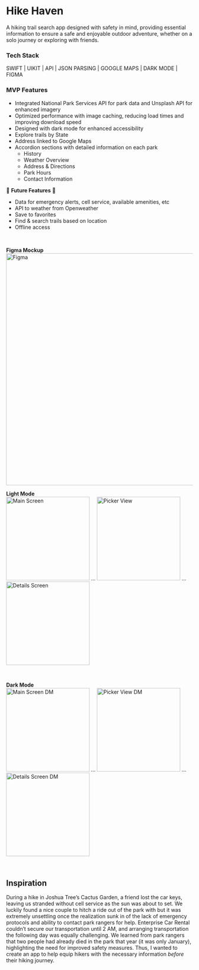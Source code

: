 # Hike Haven

A hiking trail search app designed with safety in mind, providing essential information to ensure a safe and enjoyable outdoor adventure, whether on a solo journey or exploring with friends.

### Tech Stack
SWIFT | UIKIT | API | JSON PARSING | GOOGLE MAPS | DARK MODE | FIGMA

### MVP Features
* Integrated National Park Services API for park data and Unsplash API for enhanced imagery
* Optimized performance with image caching, reducing load times and improving download speed
* Designed with dark mode for enhanced accessibility
* Explore trails by State
* Address linked to Google Maps
* Accordion sections with detailed information on each park
    * History
    * Weather Overview
    * Address & Directions
    * Park Hours
    * Contact Information
 
🚧 **Future Features** 🚧
* Data for emergency alerts, cell service, available amenities, etc
* API to weather from Openweather
* Save to favorites
* Find & search trails based on location
* Offline access

<br>

**Figma Mockup**
<br>
<img width="625" alt="Figma" src="https://github.com/dianatduong/hikehaven/assets/14034457/79c7045e-c4e6-4678-a2d9-688330b708d4">

**Light Mode**
<br>
<img alt="Main Screen" src="https://github.com/dianatduong/Hike-Haven/assets/14034457/efa48635-7d03-49ed-b9f3-5a7020dc4575" width="225">
<span>...</span>
<img alt="Picker View" src="https://github.com/dianatduong/Hike-Haven/assets/14034457/b5f21ef5-f7ae-4b4d-91fa-c4e86014efd7" width="225">
<span>...</span>
<img alt="Details Screen" src="https://github.com/dianatduong/Hike-Haven/assets/14034457/64e378ec-9930-4929-b5b4-0090116d1e84" width="225">

<br>

**Dark Mode**
<br>
<img alt="Main Screen DM" src="https://github.com/dianatduong/Hike-Haven/assets/14034457/7cf3c19a-cb84-412a-b7da-682e798a7426" width="225">
<span>...</span>
<img alt="Picker View DM" src="https://github.com/dianatduong/Hike-Haven/assets/14034457/59059a94-3772-4ace-9276-4bfe5df3e646" width="225">
<span>...</span>
<img alt="Details Screen DM" src="https://github.com/dianatduong/Hike-Haven/assets/14034457/69ed0c50-4025-445a-b466-74f322fe905b" width="225">

<br>

## Inspiration
During a hike in Joshua Tree’s Cactus Garden, a friend lost the car keys, leaving us stranded without cell service as the sun was about to set. We luckily found a nice couple to hitch a ride out of the park with but it was extremely unsettling once the realization sunk in of the lack of emergency protocols and ability to contact park rangers for help. Enterprise Car Rental couldn’t secure our transportation until 2 AM, and arranging transportation the following day was equally challenging. We learned from park rangers that two people had already died in the park that year (it was only January), highlighting the need for improved safety measures. Thus, I wanted to create an app to help equip hikers with the necessary information _before_ their hiking journey.
